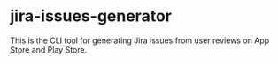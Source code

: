 # jira-issues-generator
This is the CLI tool for generating Jira issues from user reviews on App Store and Play Store.
